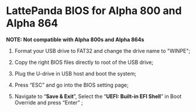 # LattePanda BIOS for Alpha 800 and Alpha 864

**NOTE: Not compatible with Alpha 800s and Alpha 864s**



1. Format your USB drive to FAT32 and change the drive name to "WINPE";

2. Copy the right BIOS files directly to root of the USB drive;

3. Plug the U-drive in USB host and boot the system;

4. Press “ESC” and go into the BIOS setting page;

5. Navigate to “**Save & Exit**”, Select the “**UEFI: Built-in EFI Shell**” in Boot Override and press “Enter” ;

